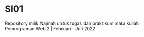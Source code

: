 # SI01
Repository milik Najmah untuk tugas dan praktikum mata kuliah Pemrograman Web 2 | Februari - Juli 2022
